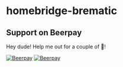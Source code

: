 # homebridge-brematic
## Support on Beerpay
Hey dude! Help me out for a couple of :beers:!

[![Beerpay](https://beerpay.io/cvieth/homebridge-brematic/badge.svg?style=beer-square)](https://beerpay.io/cvieth/homebridge-brematic)  [![Beerpay](https://beerpay.io/cvieth/homebridge-brematic/make-wish.svg?style=flat-square)](https://beerpay.io/cvieth/homebridge-brematic?focus=wish)